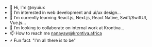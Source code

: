 - 👋 Hi, I’m @nyuiux
- 👀 I’m interested in web development and ui/ux design...
- 🌱 I’m currently learning React.js, Next.js, React Native, Swift/SwiftUI, Vue.js...
- 💞️ I’m looking to collaborate on internal work at Krontiva...
- 📫 How to reach me nanayaw@krontiva.africa
- ⚡ Fun fact: "I'm all there is to be"

<!---
nyuiux/nyuiux is a ✨ special ✨ repository because its `README.md` (this file) appears on your GitHub profile.
You can click the Preview link to take a look at your changes.
--->
